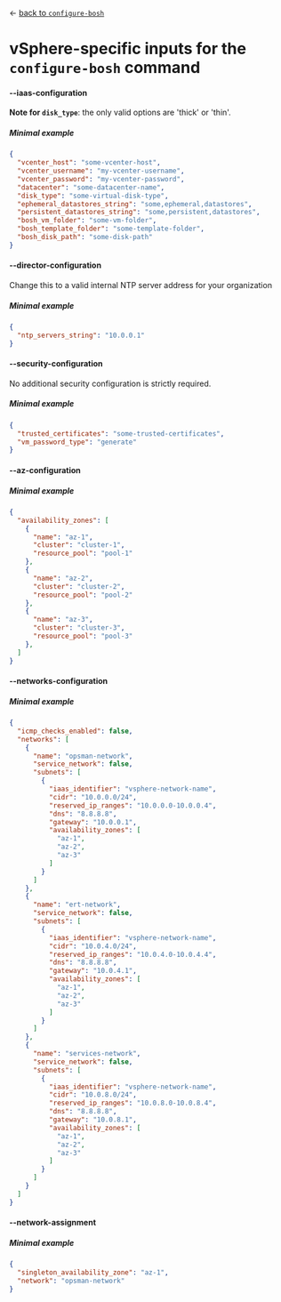 &larr; [back to `configure-bosh`](README.md)

# vSphere-specific inputs for the `configure-bosh` command

#### --iaas-configuration
**Note for `disk_type`**: the only valid options are 'thick' or 'thin'.

##### Minimal example
```json
{
  "vcenter_host": "some-vcenter-host",
  "vcenter_username": "my-vcenter-username",
  "vcenter_password": "my-vcenter-password",
  "datacenter": "some-datacenter-name",
  "disk_type": "some-virtual-disk-type",
  "ephemeral_datastores_string": "some,ephemeral,datastores",
  "persistent_datastores_string": "some,persistent,datastores",
  "bosh_vm_folder": "some-vm-folder",
  "bosh_template_folder": "some-template-folder",
  "bosh_disk_path": "some-disk-path"
}
```

#### --director-configuration
Change this to a valid internal NTP server address for your organization

##### Minimal example
```json
{
  "ntp_servers_string": "10.0.0.1"
}
```

#### --security-configuration
No additional security configuration is strictly required.

##### Minimal example
```json
{
  "trusted_certificates": "some-trusted-certificates",
  "vm_password_type": "generate"
}
```

#### --az-configuration

##### Minimal example
```json
{
  "availability_zones": [
    {
      "name": "az-1",
      "cluster": "cluster-1",
      "resource_pool": "pool-1"
    },
    {
      "name": "az-2",
      "cluster": "cluster-2",
      "resource_pool": "pool-2"
    },
    {
      "name": "az-3",
      "cluster": "cluster-3",
      "resource_pool": "pool-3"
    },
  ]
}
```

#### --networks-configuration

##### Minimal example
```json
{
  "icmp_checks_enabled": false,
  "networks": [
    {
      "name": "opsman-network",
      "service_network": false,
      "subnets": [
        {
          "iaas_identifier": "vsphere-network-name",
          "cidr": "10.0.0.0/24",
          "reserved_ip_ranges": "10.0.0.0-10.0.0.4",
          "dns": "8.8.8.8",
          "gateway": "10.0.0.1",
          "availability_zones": [
            "az-1",
            "az-2",
            "az-3"
          ]
        }
      ]
    },
    {
      "name": "ert-network",
      "service_network": false,
      "subnets": [
        {
          "iaas_identifier": "vsphere-network-name",
          "cidr": "10.0.4.0/24",
          "reserved_ip_ranges": "10.0.4.0-10.0.4.4",
          "dns": "8.8.8.8",
          "gateway": "10.0.4.1",
          "availability_zones": [
            "az-1",
            "az-2",
            "az-3"
          ]
        }
      ]
    },
    {
      "name": "services-network",
      "service_network": false,
      "subnets": [
        {
          "iaas_identifier": "vsphere-network-name",
          "cidr": "10.0.8.0/24",
          "reserved_ip_ranges": "10.0.8.0-10.0.8.4",
          "dns": "8.8.8.8",
          "gateway": "10.0.8.1",
          "availability_zones": [
            "az-1",
            "az-2",
            "az-3"
          ]
        }
      ]
    }
  ]
}
```

#### --network-assignment

##### Minimal example
```json
{
  "singleton_availability_zone": "az-1",
  "network": "opsman-network"
}
```
